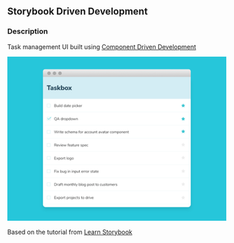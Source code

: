 
## Storybook Driven Development

### Description
Task management UI built using [Component Driven Development](https://medium.com/nulogy/storybook-driven-development-a3c517276c07)

<img src="public/images/tasklist.png" width="500">

Based on the tutorial from [Learn Storybook](https://www.learnstorybook.com/)

